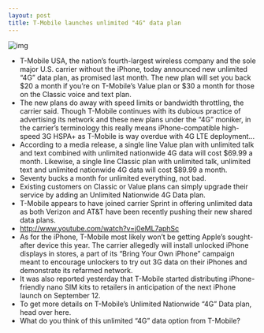 ```yaml
---
layout: post
title: T-Mobile launches unlimited "4G" data plan
---
```

![img](http://media.idownloadblog.com/wp-content/uploads/2012/09/T-Mobile-Unlimited-4G-data-teaser.jpg)
* T-Mobile USA, the nation’s fourth-largest wireless company and the sole major U.S. carrier without the iPhone, today announced new unlimited “4G” data plan, as promised last month. The new plan will set you back $20 a month if you’re on T-Mobile’s Value plan or $30 a month for those on the Classic voice and text plan.
* The new plans do away with speed limits or bandwidth throttling, the carrier said. Though T-Mobile continues with its dubious practice of advertising its network and these new plans under the “4G” moniker, in the carrier’s terminology this really means iPhone-compatible high-speed 3G HSPA+ as T-Mobile is way overdue with 4G LTE deployment…
* According to a media release, a single line Value plan with unlimited talk and text combined with unlimited nationwide 4G data will cost $69.99 a month. Likewise, a single line Classic plan with unlimited talk, unlimited text and unlimited nationwide 4G data will cost $89.99 a month.
* Seventy bucks a month for unlimited everything, not bad.
* Existing customers on Classic or Value plans can simply upgrade their service by adding an Unlimited Nationwide 4G Data plan.
* T-Mobile appears to have joined carrier Sprint in offering unlimited data as both Verizon and AT&T have been recently pushing their new shared data plans.
* http://www.youtube.com/watch?v=j0eML7aphSc
* As for the iPhone, T-Mobile most likely won’t be getting Apple’s sought-after device this year. The carrier allegedly will install unlocked iPhone displays in stores, a part of its “Bring Your Own iPhone” campaign meant to encourage unlockers to try out 3G data on their iPhones and demonstrate its refarmed network.
* It was also reported yesterday that T-Mobile started distributing iPhone-friendly nano SIM kits to retailers in anticipation of the next iPhone launch on September 12.
* To get more details on T-Mobile’s Unlimited Nationwide “4G” Data plan, head over here.
* What do you think of this unlimited “4G” data option from T-Mobile?

